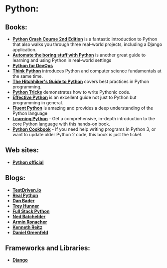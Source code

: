 # Python:
## Books:
* **[Python Crash Course 2nd Edition](https://github.com/UlugbekMuslitdinov/awesome-sources/blob/main/Python/Python_Crash_Course_2nd_Edition.pdf)** is a fantastic introduction to Python that also walks you
through three real-world projects, including a Django application.
* **[Automate the boring stuff with Python](https://github.com/UlugbekMuslitdinov/awesome-sources/blob/main/Python/Automate%20the%20Boring%20Stuff%20with%20Python.pdf)** is another great guide to learning and using Python in
real-world settings
* **[Python for DevOps](https://github.com/UlugbekMuslitdinov/awesome-sources/blob/main/Python/python-for-devops-learn-ruthlessly-effective-automation-original-retailnbsped-149205769x-978-1492057697.pdf)**
* **[Think Python](https://github.com/UlugbekMuslitdinov/awesome-sources/blob/main/Python/Think_Python_2nd_Edition.pdf)** introduces Python and computer science fundamentals at the same
time.
* **[The Hitchhiker's Guide to Python](https://github.com/UlugbekMuslitdinov/awesome-sources/blob/main/Python/The%20Hitchiker's%20Guide%20to%20Python.pdf)** covers best practices in Python programming.
* **[Python Tricks](https://github.com/UlugbekMuslitdinov/awesome-sources/blob/main/Python/python-tricks.pdf)** demonstrates how to write Pythonic code.
* **[Effective Python](https://github.com/UlugbekMuslitdinov/awesome-sources/blob/main/Python/Effective_Python.pdf)** is an excellent guide not just to Python but programming in
general.
* **[Fluent Python](https://github.com/UlugbekMuslitdinov/awesome-sources/blob/main/Python/Fluent%20Python.pdf)** is amazing and provides a deep understanding of the Python
language
* **[Learning Python]()** - Get a comprehensive, in-depth introduction to the core Python language with this hands-on book.
* **[Python Cookbook]()** - If you need help writing programs in Python 3, or want to update older Python 2 code, this book is just the ticket.

## Web sites:
* **[Python official](https://python.org/)**

## Blogs:
* **[TestDriven.io](https://testdriven.io/)**
* **[Real Python](https://realpython.com/)**
* **[Dan Bader](https://dbader.org/)**
* **[Trey Hunner](https://treyhunner.com/)**
* **[Full Stack Python](https://www.fullstackpython.com/)**
* **[Ned Batchelder](https://nedbatchelder.com/blog/)**
* **[Armin Ronacher](https://lucumr.pocoo.org/)**
* **[Kenneth Reitz](https://kenreitz.org/essays?category=Development)**
* **[Daniel Greenfeld](https://daniel.feldroy.com/)**

## Frameworks and Libraries:
* **[Django](https://github.com/UlugbekMuslitdinov/awesome-sources/tree/main/Python/Django)**